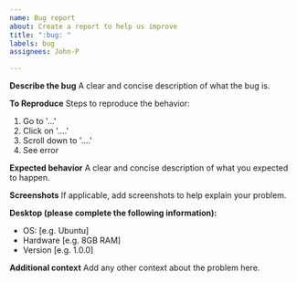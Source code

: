 ```yaml
---
name: Bug report
about: Create a report to help us improve
title: ":bug: "
labels: bug
assignees: John-P

---
```


**Describe the bug**
A clear and concise description of what the bug is.

**To Reproduce**
Steps to reproduce the behavior:
1. Go to '...'
2. Click on '....'
3. Scroll down to '....'
4. See error

**Expected behavior**
A clear and concise description of what you expected to happen.

**Screenshots**
If applicable, add screenshots to help explain your problem.

**Desktop (please complete the following information):**
 - OS: [e.g. Ubuntu]
 - Hardware [e.g. 8GB RAM]
 - Version [e.g. 1.0.0]

**Additional context**
Add any other context about the problem here.
